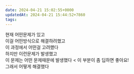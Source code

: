 ```yaml
---
date: 2024-04-21 15:02:55+0000
updatedAt: 2024-04-21 15:44:52+7860
tags: 
---
```

현재 어떤문제가 있고  
이걸 어떤방식으로 해결하려했고  
이 과정에서 어떤걸 고려헀다  
하지만 이런문제가 발생했고  
이 문제는 어떤 문제때문에 발생했다 < 이 부분이 좀 딥하면 좋아요!  
그래서 어떻게 해결했다